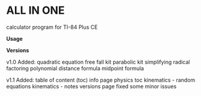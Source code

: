 # ALL IN ONE
calculator program for TI-84 Plus CE

**Usage**





**Versions**

v1.0
Added:
quadratic equation
free fall kit
parabolic kit
simplifying radical
factoring polynomial
distance formula
midpoint formula

v1.1
Added:
table of content (toc)
info page
physics toc
kinematics - random equations
kinematics - notes
versions page
fixed some minor issues


